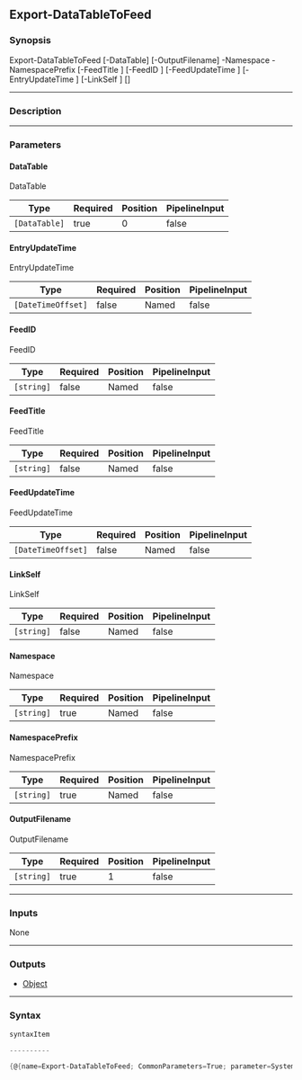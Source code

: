Export-DataTableToFeed
----------------------

### Synopsis

Export-DataTableToFeed [-DataTable] <DataTable> [-OutputFilename] <string> -Namespace <string> -NamespacePrefix <string> [-FeedTitle <string>] [-FeedID <string>] [-FeedUpdateTime <DateTimeOffset>] [-EntryUpdateTime <DateTimeOffset>] [-LinkSelf <string>] [<CommonParameters>]

---

### Description

---

### Parameters
#### **DataTable**
DataTable

|Type         |Required|Position|PipelineInput|
|-------------|--------|--------|-------------|
|`[DataTable]`|true    |0       |false        |

#### **EntryUpdateTime**
EntryUpdateTime

|Type              |Required|Position|PipelineInput|
|------------------|--------|--------|-------------|
|`[DateTimeOffset]`|false   |Named   |false        |

#### **FeedID**
FeedID

|Type      |Required|Position|PipelineInput|
|----------|--------|--------|-------------|
|`[string]`|false   |Named   |false        |

#### **FeedTitle**
FeedTitle

|Type      |Required|Position|PipelineInput|
|----------|--------|--------|-------------|
|`[string]`|false   |Named   |false        |

#### **FeedUpdateTime**
FeedUpdateTime

|Type              |Required|Position|PipelineInput|
|------------------|--------|--------|-------------|
|`[DateTimeOffset]`|false   |Named   |false        |

#### **LinkSelf**
LinkSelf

|Type      |Required|Position|PipelineInput|
|----------|--------|--------|-------------|
|`[string]`|false   |Named   |false        |

#### **Namespace**
Namespace

|Type      |Required|Position|PipelineInput|
|----------|--------|--------|-------------|
|`[string]`|true    |Named   |false        |

#### **NamespacePrefix**
NamespacePrefix

|Type      |Required|Position|PipelineInput|
|----------|--------|--------|-------------|
|`[string]`|true    |Named   |false        |

#### **OutputFilename**
OutputFilename

|Type      |Required|Position|PipelineInput|
|----------|--------|--------|-------------|
|`[string]`|true    |1       |false        |

---

### Inputs
None

---

### Outputs
* [Object](https://learn.microsoft.com/en-us/dotnet/api/System.Object)

---

### Syntax
```PowerShell
syntaxItem
```
```PowerShell
----------
```
```PowerShell
{@{name=Export-DataTableToFeed; CommonParameters=True; parameter=System.Object[]}}
```
